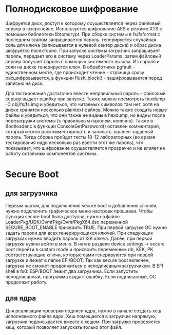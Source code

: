 # Полнодисковое шифрование
Шифруется диск, доступ к которому осуществляется через файловый сервер в юзерспейсе. Используется шифрование AES в режиме XTS с помошью библиотеки libtomcrypt.
При сборке системы в fs/fsformat.c последним этапом запрашивается пароль, генерируется случайная соль для ключа (записывается в нулевой сектор диска) 
и образ диска шифруется посекторно. 
При запуске системы загрузчик запрашивает пароль, передает его в систему через LoaderParams, затем файловый сервер получает пароль
с помощью системного вызова. Из пароля и соли на диске генерируется ключ.
В обработчике pgfault - единственном месте, где происходит чтение - страница сразу расшифровывается, 
в функции flush_block() - зашифровывается перед записью на диск.

Для тестирования достаточно ввести неправильный пароль - файловый сервер выдаст ошибку при запуске.
Также можно посмотреть hexdump -C obj/fs/fs.img и убедиться, что читаемых символов там нет, хотя на диске хранятся несколько plaintext файлов.
Можно также создать новые файлы и убедиться, что они также не видны в hexdump, но видны после перезагрузки системы (с правильным паролем, конечно).
Также в Bootloader.c в функции ConsoleGetPassword() оставлен комментарий, который можно раскомментировать и записать заранее заданный пароль. Тогда сборка
пройдет тесты 10-12 лабораторных (во время тестирования надо несколько раз ввести этот же пароль), что показывает, что шифрование осуществляется прозрачно
и не влияет на работу остальных компонентов системы.

# Secure Boot 
## для загрузчика
Первым шагом, для подключения secure boot и добавления ключей, нужно подключить графическое меню настроек прошивки. Чтобы функция secure boot была доступна,
нужно в файле LoaderPkg/UDK/OvmfPkg/OvmfPkgX64.dsc переменной SECURE_BOOT_ENABLE присвоить TRUE. 
При первой загрузке ОС нужно задать пароли для всех генерирующихся ключей. При следующих загрузках нужно вводить пароль от ISK ключа. 
Далее, при первой загрузке нужно войти в меню. В нем в разделе  device settings -> secure boot перейти в custom mode и присвоить переменным db, KEK, PK 
соответствующие ключи, которые сами генерируются при первой загрузке и лежат в папке EFI/BOOT.
Так как secure boot включен, загрузка не сможет продолжиться с неподписаным загрузчиком. В EFI shell в fs0: ESP/BOOT лежит два загрузчика. Если запустить 
неподписанный, программа выдаст ошибку. Если подписанный, ОС продолжит работу.

## для ядра
Для реализации проверки подписи ядра, нужно в начале создать хеш исполняемого файла ядра. Хеш помещается в загрузчик напрямую, загрузчик подписывается вместе с хешом. При загрузке проверяется хеш, который позволяет запускать только этот файл.
